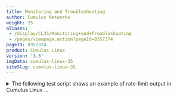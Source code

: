 ```yaml
---
title: Monitoring and Troubleshooting
author: Cumulus Networks
weight: 25
aliases:
 - /display/CL35/Monitoring+and+Troubleshooting
 - /pages/viewpage.action?pageId=8357374
pageID: 8357374
product: Cumulus Linux
version: '3.5'
imgData: cumulus-linux-35
siteSlug: cumulus-linux-35
---
```

<details>

This chapter introduces monitoring and troubleshooting Cumulus Linux.

## <span>Using the Serial Console</span>

The serial console can be a useful tool for debugging issues, especially
when you find yourself rebooting the switch often or if you don’t have a
reliable network connection.

The default serial console baud rate is 115200, which is the baud rate
[ONIE](http://opencomputeproject.github.io/onie/) uses.

### <span>Configuring the Serial Console on ARM Switches</span>

On ARM switches, the U-Boot environment variable `baudrate` identifies
the baud rate of the serial console. To change the `baudrate` variable,
use the `fw_setenv` command:

    cumulus@switch:~$ sudo fw_setenv baudrate 9600
    Updating environment variable: `baudrate'
    Proceed with update [N/y]? y

You must reboot the switch for the `baudrate` change to take effect.

The valid values for `baudrate` are:

  - 300

  - 600

  - 1200

  - 2400

  - 4800

  - 9600

  - 19200

  - 38400

  - 115200

### <span>Configuring the Serial Console on x86 Switches</span>

On x86 switches, you configure serial console baud rate by editing
`grub`.

{{%notice warning%}}

Incorrect configuration settings in `grub` can cause the switch to be
inaccessible via the console. Grub changes should be carefully reviewed
before implementation.

{{%/notice%}}

The valid values for the baud rate are:

  - 300

  - 600

  - 1200

  - 2400

  - 4800

  - 9600

  - 19200

  - 38400

  - 115200

To change the serial console baud rate:

1.  Edit `/etc/default/grub`. The two relevant lines in
    `/etc/default/grub` are as follows; replace the *115200* value with
    a valid value specified above in the `--speed` variable in the first
    line and in the `console` variable in the second line:
    
        GRUB_SERIAL_COMMAND="serial --port=0x2f8 --speed=115200 --word=8 --parity=no --stop=1"              
        GRUB_CMDLINE_LINUX="console=ttyS1,115200n8 cl_platform=accton_as5712_54x"

2.  After you save your changes to the grub configuration, type the
    following at the command prompt:
    
        cumulus@switch:~$ update-grub

3.  If you plan on accessing your switch's BIOS over the serial console,
    you need to update the baud rate in the switch BIOS. For more
    information, see [this knowledge base
    article](https://support.cumulusnetworks.com/hc/en-us/articles/203884473).

4.  Reboot the switch.

## <span>Getting General System Information</span>

Two commands are helpful for getting general information about the
switch and the version of Cumulus Linux you are running. These are
helpful with system diagnostics and if you need to submit a support
request to Cumulus Networks.

For information about the version of Cumulus Linux running on the
switch, run `net show version`, which displays the contents of
`/etc/lsb-release`:

    cumulus@switch:~$ net show version
    NCLU_VERSION=1.0
    DISTRIB_ID="Cumulus Linux"
    DISTRIB_RELEASE=3.4.0
    DISTRIB_DESCRIPTION="Cumulus Linux 3.4.0"

For general information about the switch, run `net show system`, which
gathers information about the switch from a number of files in the
system:

    cumulus@switch:~$ net show system
     
    Penguin Arctica 4806XP
    Cumulus Version 3.4.0
    Build: Cumulus Linux 3.4.0
     
    Chipset: Broadcom Trident2 BCM56854
     
    Port Config: 48 x 10G-SFP+ & 6 x 40G-QSFP+
     
    CPU: (x86_64) Intel Atom C2558 2.40GHz
     
    Uptime: 4 days, 20:53:49

## <span>Diagnostics Using cl-support</span>

You can use `cl-support` to generate a single export file that contains
various details and the configuration from a switch. This is useful for
remote debugging and troubleshooting. For more information about
`cl-support`, read [Understanding the cl-support Output
File](/version/cumulus-linux-35/Monitoring-and-Troubleshooting/Understanding-the-cl-support-Output-File/).

You should run `cl-support` before you submit a support request to
Cumulus Networks as this file helps in the investigation of issues.

    cumulus@switch:~$ sudo cl-support -h
    Usage: cl-support [-h] [-s] [-t] [-v] [reason]...
     
    Args:
    [reason]: Optional reason to give for invoking cl-support.
             Saved into tarball's cmdline.args file.
    Options:
    -h: Print this usage statement
    -s: Security sensitive collection
    -t: User filename tag
    -v: Verbose
    -e MODULES: Enable modules. Comma separated module list (run with -e help for module names)
    -d MODULES: Disable modules. Comma separated module list (run with -d help for module names)

## <span id="src-8357374_MonitoringandTroubleshooting-syslog_server" class="confluence-anchor-link"></span><span>Sending Log Files to a syslog Server</span>

### <span>Using NCLU</span>

The remote syslog server can be configured on the switch using the
following configuration:

    cumulus@switch:~$ net add syslog host ipv4 192.168.0.254 port udp 514

This creates a file called `/etc/rsyslog.d/11-remotesyslog.conf` in the
`rsyslog` directory. The file has the following content:

    cumulus@switch:~$ cat /etc/rsyslog.d/11-remotesyslog.conf
    # This file was automatically generated by NCLU.
    *.*   @192.168.0.254:514   # UDP

{{%notice note%}}

NCLU cannot configure a remote syslog if management VRF is enabled on
the switch. To do so, please refer to the section [Writing to syslog
with Management VRF
Enabled](#src-8357374_MonitoringandTroubleshooting-mgmtvrf) below.

{{%/notice%}}

### <span>Logging Technical Details</span>

Logging on Cumulus Linux is done with
[rsyslog](http://www.rsyslog.com/). `rsyslog` provides both local
logging to the `syslog` file as well as the ability to export logs to an
external `syslog` server. High precision timestamps are enabled for all
`rsyslog` log files; here's an example:

    2015-08-14T18:21:43.337804+00:00 cumulus switchd[3629]: switchd.c:1409 switchd version 1.0-cl2.5+5

There are applications in Cumulus Linux that could write directly to a
log file without going through `rsyslog`. These files are typically
located in `/var/log/`.

{{%notice note%}}

All Cumulus Linux rules are stored in separate files in
`/etc/rsyslog.d/`, which are called at the end of the `GLOBAL
DIRECTIVES` section of `/etc/rsyslog.conf`. As a result, the `RULES`
section at the end of `rsyslog.conf` is ignored because the messages
have to be processed by the rules in `/etc/rsyslog.d` and then dropped
by the last line in `/etc/rsyslog.d/99-syslog.conf`.

{{%/notice%}}

### <span>Local Logging</span>

Most logs within Cumulus Linux are sent through `rsyslog`, which then
writes them to files in the `/var/log` directory. There are default
rules in the `/etc/rsyslog.d/` directory that define where the logs are
written:

| Rule              | Purpose                                                                                                                                                       |
| ----------------- | ------------------------------------------------------------------------------------------------------------------------------------------------------------- |
| 10-rules.conf     | Sets defaults for log messages, include log format and log rate limits.                                                                                       |
| 15-crit.conf      | Logs crit, alert or emerg log messages to `/var/log/crit.log` to ensure they are not rotated away rapidly.                                                    |
| 20-clagd.conf     | Logs `clagd` messages to `/var/log/clagd.log` for [MLAG](/version/cumulus-linux-35/Layer-1-and-2/Multi-Chassis-Link-Aggregation---MLAG).                      |
| 22-linkstate.conf | Logs link state changes for all physical and logical network links to `/var/log/linkstate`                                                                    |
| 25-switchd.conf   | Logs `switchd` messages to `/var/log/switchd.log`.                                                                                                            |
| 30-ptmd.conf      | Logs `ptmd` messages to `/var/log/ptmd.log` for [Prescription Topology Manager](/version/cumulus-linux-35/Layer-1-and-2/Prescriptive-Topology-Manager---PTM). |
| 35-rdnbrd.conf    | Logs `rdnbrd` messages to `/var/log/rdnbrd.log` for [redistribute neighbor](/version/cumulus-linux-35/Layer-3/Redistribute-Neighbor).                         |
| 40-netd.conf      | Logs `netd` messages to `/var/log/netd.log` for [NCLU](/version/cumulus-linux-35/System-Configuration/Network-Command-Line-Utility---NCLU/).                  |
| 45-frr.conf       | Logs routing protocol messages to /var/log/frr/frr.log. This includes BGP and OSPF log messages.                                                              |
| 99-syslog.conf    | All remaining processes that use `rsyslog` are sent to `/var/log/syslog`.                                                                                     |

Log files that are rotated are compressed into an archive. Processes
that do not use `rsyslog` write to their own log files within the
`/var/log` directory. For more information on specific log files, see
[Troubleshooting Log
Files](/version/cumulus-linux-35/Monitoring-and-Troubleshooting/Understanding-the-cl-support-Output-File/Troubleshooting-Log-Files).

### <span>Enabling Remote syslog</span>

If you need to send other log files — such as `switchd` logs — to a
`syslog` server, do the following:

1.  Create a file in `/etc/rsyslog.d/`. Make sure it starts with a
    number lower than 99 so that it executes before log messages are
    dropped in, such as `20-clagd.conf` or `25-switchd.conf`. Our
    example file is called `/etc/rsyslog.d/11-remotesyslog.conf`. Add
    content similar to the following:
    
        ## Logging switchd messages to remote syslog server
         
        @192.168.1.2:514
    
    This configuration sends log messages to a remote `syslog` server
    for the following processes: `clagd`, `switchd`, `ptmd`, `rdnbrd`,
    `netd` and `syslog`. It follows the same syntax as the
    `/var/log/syslog` file, where *@* indicates UDP, *192.168.1.2* is
    the IP address of the `syslog` server, and *514* is the UDP port.
    
    {{%notice note%}}
    
    For TCP-based syslog, use two @@ before the IP address:
    *@@192.168.1.2:514*.
    
    Running `syslog` over TCP places a burden on the switch to queue
    packets in the `syslog` buffer. This may cause detrimental effects
    if the remote `syslog` server becomes unavailable.
    
    {{%/notice%}}
    
    {{%notice note%}}
    
    The numbering of the files in `/etc/rsyslog.d/` dictates how the
    rules are installed into `rsyslog.d`. If you want to remotely log
    only the messages in `/var/syslog`, and not those in
    `/var/log/clagd.log` or `/var/log/switchd.log`, for instance, then
    name the file `98-remotesyslog.conf`, since it's lower than the
    `/var/syslog` file `99-syslog.conf` only.
    
    {{%/notice%}}
    
    {{%notice note%}}
    
    Do not use the `imfile` module with any file written by `rsyslogd`.
    
    {{%/notice%}}

2.  Restart `rsyslog`.
    
        cumulus@switch:~$ sudo systemctl restart rsyslog.service

### <span id="src-8357374_MonitoringandTroubleshooting-mgmtvrf" class="confluence-anchor-link"></span><span>Writing to syslog with Management VRF Enabled</span>

You can write to syslog with [management
VRF](/version/cumulus-linux-35/Layer-3/Management-VRF) enabled by
applying the following configuration; this configuration is commented
out in the `/etc/rsyslog.d/11-remotesyslog.conf` file:

    cumulus@switch:~$ cat /etc/rsyslog.d/11-remotesyslog.conf
    ## Copy all messages to the remote syslog server at 192.168.0.254 port 514
    action(type="omfwd" Target="192.168.0.254" Device="mgmt" Port="514" Protocol="udp")

For each syslog server, configure a unique ` action  `line. For example,
to configure two syslog servers at 192.168.0.254 and 10.0.0.1:

    cumulus@switch:~$ cat /etc/rsyslog.d/11-remotesyslog.conf
    ## Copy all messages to the remote syslog servers at 192.168.0.254 and 10.0.0.1 port 514
    action(type="omfwd" Target="192.168.0.254" Device="mgmt" Port="514" Protocol="udp")
    action(type="omfwd" Target="10.0.0.1" Device="mgmt" Port="514" Protocol="udp")

### <span>Rate-limiting syslog Messages</span>

If you want to limit the number of `syslog` messages that can be written
to the `syslog` file from individual processes, add the following
configuration to `/etc/rsyslog.conf`. Adjust the interval and burst
values to rate-limit messages to the appropriate levels required by your
environment. For more information, read the [rsyslog
documentation](http://www.rsyslog.com/doc/v8-stable/configuration/modules/imuxsock.html).

    module(load="imuxsock"
          SysSock.RateLimit.Interval="2" SysSock.RateLimit.Burst="50")

<summary>The following test script shows an example of rate-limit output
in Cumulus Linux ... </summary>

    root@leaf1:mgmt-vrf:/home/cumulus# cat ./syslog.py 
    #!/usr/bin/python
    import syslog
    message_count=100
    print "Sending %s Messages..."%(message_count)
    for i in range(0,message_count):
    syslog.syslog("Message Number:%s"%(i))
    print "DONE."
     
    root@leaf1:mgmt-vrf:/home/cumulus# ./syslog.py 
    Sending 100 Messages...
    DONE.
     
    root@leaf1:mgmt-vrf:/home/cumulus# tail -n 60 /var/log/syslog
    2017-02-22T19:59:50.043342+00:00 leaf1 syslog.py[22830]: Message Number:0
    2017-02-22T19:59:50.043723+00:00 leaf1 syslog.py[22830]: Message Number:1
    2017-02-22T19:59:50.043941+00:00 leaf1 syslog.py[22830]: Message Number:2
    2017-02-22T19:59:50.044565+00:00 leaf1 syslog.py[22830]: Message Number:3
    2017-02-22T19:59:50.044830+00:00 leaf1 syslog.py[22830]: Message Number:4
    2017-02-22T19:59:50.045680+00:00 leaf1 syslog.py[22830]: Message Number:5
    <...snip...>
    2017-02-22T19:59:50.056727+00:00 leaf1 syslog.py[22830]: Message Number:45
    2017-02-22T19:59:50.057599+00:00 leaf1 syslog.py[22830]: Message Number:46
    2017-02-22T19:59:50.057741+00:00 leaf1 syslog.py[22830]: Message Number:47
    2017-02-22T19:59:50.057936+00:00 leaf1 syslog.py[22830]: Message Number:48
    2017-02-22T19:59:50.058125+00:00 leaf1 syslog.py[22830]: Message Number:49
    2017-02-22T19:59:50.058324+00:00 leaf1 rsyslogd-2177: imuxsock[pid 22830]: begin to drop messages due to rate-limiting

### <span>Harmless syslog Error: Failed to reset devices.list</span>

The following message gets logged to `/var/log/syslog` when you run
`systemctl daemon-reload` and during system boot:

    systemd[1]: Failed to reset devices.list on /system.slice: Invalid argument

This message is harmless, and can be ignored. It is logged when
`systemd` attempts to change cgroup attributes that are read only. The
upstream version of systemd has been modified to not log this message by
default.

The `systemctl daemon-reload` command is often issued when Debian
packages are installed, so the message may be seen multiple times when
upgrading packages.

### <span>Syslog Troubleshooting Tips</span>

You can use the following commands to troubleshoot `syslog` issues.

#### <span>Verifying that rsyslog is Running</span>

To verify that the `rsyslog` service is running, use the `sudo systemctl
status rsyslog.service` command:

     cumulus@leaf01:mgmt-vrf:~$ sudo systemctl status rsyslog.service
     rsyslog.service - System Logging Service
       Loaded: loaded (/lib/systemd/system/rsyslog.service; enabled)
       Active: active (running) since Sat 2017-12-09 00:48:58 UTC; 7min ago
         Docs: man:rsyslogd(8)
               http://www.rsyslog.com/doc/
     Main PID: 11751 (rsyslogd)
       CGroup: /system.slice/rsyslog.service
               └─11751 /usr/sbin/rsyslogd -n
     
    Dec 09 00:48:58 leaf01 systemd[1]: Started System Logging Service.

#### <span>Verifying your rsyslog Configuration.</span>

After making manual changes to any files in the `/etc/rsyslog.d`
directory, use the `sudo rsyslogd -N1` command to identify any errors in
the configuration files that might prevent the `rsyslog` service from
starting.

In the following example, a closing parenthesis is missing in the
`11-remotesyslog.conf` file, which is used to configure `syslog` for
management VRF:

    cumulus@leaf01:mgmt-vrf:~$ cat /etc/rsyslog.d/11-remotesyslog.conf
    action(type="omfwd" Target="192.168.0.254" Device="mgmt" Port="514" Protocol="udp"
     
    cumulus@leaf01:mgmt-vrf:~$ sudo rsyslogd -N1
    rsyslogd: version 8.4.2, config validation run (level 1), master config /etc/rsyslog.conf
    rsyslogd: error during parsing file /etc/rsyslog.d/15-crit.conf, on or before line 3: invalid character '$' in object definition - is there an invalid escape sequence somewhere? [try http://www.rsyslog.com/e/2207 ]
    rsyslogd: error during parsing file /etc/rsyslog.d/15-crit.conf, on or before line 3: syntax error on token 'crit_log' [try http://www.rsyslog.com/e/2207 ]

After correcting the invalid syntax, issuing the ` sudo  ``rsyslogd -N1`
command produces the following output.

    cumulus@leaf01:mgmt-vrf:~$ cat /etc/rsyslog.d/11-remotesyslog.conf
    action(type="omfwd" Target="192.168.0.254" Device="mgmt" Port="514" Protocol="udp")
    cumulus@leaf01:mgmt-vrf:~$ sudo rsyslogd -N1
    rsyslogd: version 8.4.2, config validation run (level 1), master config /etc/rsyslog.conf
    rsyslogd: End of config validation run. Bye.

#### <span>Using tcpdump</span>

If a syslog server is not accessible to validate that `syslog` messages
are being exported, you can use `tcpdump`.

In the following example, a syslog server has been configured at
192.168.0.254 for UDP syslogs on port 514:

    cumulus@leaf01:mgmt-vrf:~$ sudo tcpdump -i eth0 host 192.168.0.254 and udp port 514

A simple way to generate `syslog` messages is to use `sudo` in another
session, such as `sudo date`. Using `sudo` generates an `authpriv` log.

    cumulus@leaf01:mgmt-vrf:~$ sudo tcpdump -i eth0 host 192.168.0.254 and udp port 514
    tcpdump: verbose output suppressed, use -v or -vv for full protocol decode
    listening on eth0, link-type EN10MB (Ethernet), capture size 262144 bytes
    00:57:15.356836 IP leaf01.lab.local.33875 > 192.168.0.254.syslog: SYSLOG authpriv.notice, length: 105
    00:57:15.364346 IP leaf01.lab.local.33875 > 192.168.0.254.syslog: SYSLOG authpriv.info, length: 103
    00:57:15.369476 IP leaf01.lab.local.33875 > 192.168.0.254.syslog: SYSLOG authpriv.info, length: 85

To see the contents of the `syslog` file, use the `tcpdump -X` option:

    cumulus@leaf01:mgmt-vrf:~$ sudo tcpdump -i eth0 host 192.168.0.254 and udp port 514 -X -c 3
    tcpdump: verbose output suppressed, use -v or -vv for full protocol decode
    listening on eth0, link-type EN10MB (Ethernet), capture size 262144 bytes
    00:59:15.980048 IP leaf01.lab.local.33875 > 192.168.0.254.syslog: SYSLOG authpriv.notice, length: 105
    0x0000: 4500 0085 33ee 4000 4011 8420 c0a8 000b E...3.@.@.......
    0x0010: c0a8 00fe 8453 0202 0071 9d18 3c38 353e .....S...q..<85>
    0x0020: 4465 6320 2039 2030 303a 3539 3a31 3520 Dec..9.00:59:15.
    0x0030: 6c65 6166 3031 2073 7564 6f3a 2020 6375 leaf01.sudo:..cu
    0x0040: 6d75 6c75 7320 3a20 5454 593d 7074 732f mulus.:.TTY=pts/
    0x0050: 3120 3b20 5057 443d 2f68 6f6d 652f 6375 1.;.PWD=/home/cu
    0x0060: 6d75 6c75 7320 3b20 5553 4552 3d72 6f6f mulus.;.USER=roo
    0x0070: 7420 3b20 434f 4d4d 414e 443d 2f62 696e t.;.COMMAND=/bin
    0x0080: 2f64 6174 65 /date

## <span>Next Steps</span>

The links below discuss more specific monitoring topics.

<article id="html-search-results" class="ht-content" style="display: none;">

</article>

<footer id="ht-footer">

</footer>

</details>

